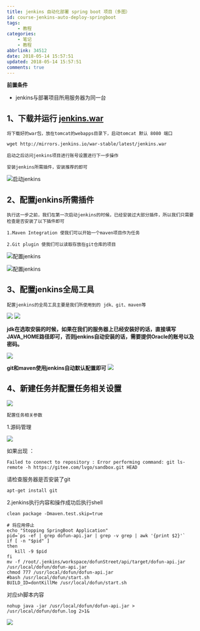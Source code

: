 ```yaml
---
title: jenkins 自动化部署 spring boot 项目（多图）
id: course-jenkins-auto-deploy-springboot
tags: 
    - 教程
categories:
    - 笔记
    - 教程
abbrlink: 34512
date: 2018-05-14 15:57:51
updated: 2018-05-14 15:57:51
comments: true
---
```



**前置条件**
 

 - jenkins与部署项目所用服务器为同一台

## 1、下载并运行  [jenkins.war](http://mirrors.jenkins.io/war-stable/latest/jenkins.war)
```
将下载好的war包，放在tomcat的webapps目录下，启动tomcat 默认 8080 端口

wget http://mirrors.jenkins.io/war-stable/latest/jenkins.war

启动之后访问jenkins项目进行账号设置进行下一步操作

安装jenkins所需插件，安装推荐的即可
```

<!--more-->

![启动jenkins](/images/posts/course-jenkins-auto-deploy-springboot/20180514150207538.png)

## 2、配置jenkins所需插件 ##

```
执行这一步之前，我们在第一次启动jenkins的时候，已经安装过大部分插件，所以我们只需要检查是否安装了以下插件即可

1.Maven Integration 使我们可以开始一个maven项目作为任务

2.Git plugin 使我们可以读取存放在git仓库的项目
```

![配置jenkins](/images/posts/course-jenkins-auto-deploy-springboot/20180514151243623.png)

![配置jenkins](/images/posts/course-jenkins-auto-deploy-springboot/20180514152100394.png)

## 3、配置jenkins全局工具 ##

```
配置jenkins的全局工具主要是我们所使用到的 jdk、git、maven等
```

![](/images/posts/course-jenkins-auto-deploy-springboot/20180514152706764.png)
![](/images/posts/course-jenkins-auto-deploy-springboot/20180514152841580.png)

**jdk在选取安装的时候，如果在我们的服务器上已经安装好的话，直接填写JAVA_HOME路径即可，否则jenkins自动安装的话，需要提供Oracle的账号以及密码。**

![](/images/posts/course-jenkins-auto-deploy-springboot/20180514153051307.png)

**git和maven使用jenkins自动默认配置即可**
![](/images/posts/course-jenkins-auto-deploy-springboot/20180514153209524.png)

## 4、新建任务并配置任务相关设置 ##
![](/images/posts/course-jenkins-auto-deploy-springboot/20180514153550388.png)

```
配置任务相关参数
```

1.源码管理

![](/images/posts/course-jenkins-auto-deploy-springboot/20180514154017440.png)

如果出现 ：
```
Failed to connect to repository : Error performing command: git ls-remote -h https://gitee.com/lvgo/sandbox.git HEAD
```
请检查服务器是否安装了git
```
apt-get install git
```

2.jenkins执行内容和操作成功后执行shell

```
clean package -Dmaven.test.skip=true

# 将应用停止
echo "Stopping SpringBoot Application"
pid=`ps -ef | grep dofun-api.jar | grep -v grep | awk '{print $2}'`
if [ -n "$pid" ]
then
   kill -9 $pid
fi
mv -f /root/.jenkins/workspace/dofunStreet/api/target/dofun-api.jar /usr/local/dofun/dofun-api.jar
chmod 777 /usr/local/dofun/dofun-api.jar
#bash /usr/local/dofun/start.sh
BUILD_ID=dontKillMe /usr/local/dofun/start.sh
```
对应sh脚本内容
```
nohup java -jar /usr/local/dofun/dofun-api.jar > /usr/local/dofun/dofun.log 2>1&
```


![](/images/posts/course-jenkins-auto-deploy-springboot/20180514154515871.png)
